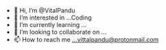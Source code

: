 - 👋 Hi, I’m @VitalPandu
- 👀 I’m interested in ...Coding
- 🌱 I’m currently learning ...
- 💞️ I’m looking to collaborate on ...
- 📫 How to reach me ...vittalpandu@protonmail.com

<!---
VitalPandu/VitalPandu is a ✨ special ✨ repository because its `README.md` (this file) appears on your GitHub profile.
You can click the Preview link to take a look at your changes.
--->
